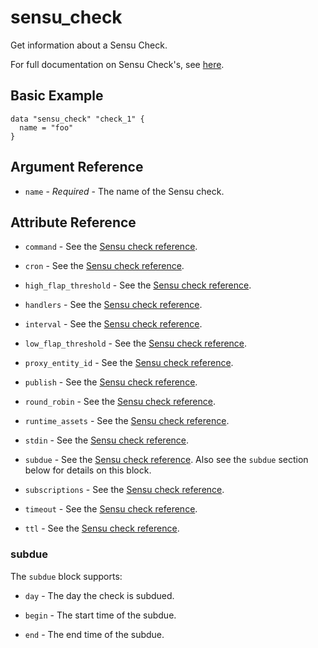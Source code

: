 # sensu_check

Get information about a Sensu Check.

For full documentation on Sensu Check's, see [here](https://docs.sensu.io/sensu-core/2.0/reference/checks).

## Basic Example

```hcl
data "sensu_check" "check_1" {
  name = "foo"
}
```

## Argument Reference

* `name` - *Required* - The name of the Sensu check.

## Attribute Reference

* `command` - See the [Sensu check reference](https://docs.sensu.io/sensu-core/2.0/reference/checks/#check-attributes).

* `cron` - See the [Sensu check reference](https://docs.sensu.io/sensu-core/2.0/reference/checks/#check-attributes).

* `high_flap_threshold` - See the [Sensu check reference](https://docs.sensu.io/sensu-core/2.0/reference/checks/#check-attributes).

* `handlers` - See the [Sensu check reference](https://docs.sensu.io/sensu-core/2.0/reference/checks/#check-attributes).

* `interval` - See the [Sensu check reference](https://docs.sensu.io/sensu-core/2.0/reference/checks/#check-attributes).

* `low_flap_threshold` - See the [Sensu check reference](https://docs.sensu.io/sensu-core/2.0/reference/checks/#check-attributes).

* `proxy_entity_id` - See the [Sensu check reference](https://docs.sensu.io/sensu-core/2.0/reference/checks/#check-attributes).

* `publish` - See the [Sensu check reference](https://docs.sensu.io/sensu-core/2.0/reference/checks/#check-attributes).

* `round_robin` - See the [Sensu check reference](https://docs.sensu.io/sensu-core/2.0/reference/checks/#check-attributes).

* `runtime_assets` - See the [Sensu check reference](https://docs.sensu.io/sensu-core/2.0/reference/checks/#check-attributes).

* `stdin` - See the [Sensu check reference](https://docs.sensu.io/sensu-core/2.0/reference/checks/#check-attributes).

* `subdue` - See the [Sensu check reference](https://docs.sensu.io/sensu-core/2.0/reference/checks/#check-attributes).
  Also see the `subdue` section below for details on this block.

* `subscriptions` - See the [Sensu check reference](https://docs.sensu.io/sensu-core/2.0/reference/checks/#check-attributes).

* `timeout` - See the [Sensu check reference](https://docs.sensu.io/sensu-core/2.0/reference/checks/#check-attributes).

* `ttl` - See the [Sensu check reference](https://docs.sensu.io/sensu-core/2.0/reference/checks/#check-attributes).

### subdue

The `subdue` block supports:

* `day` - The day the check is subdued.

* `begin` - The start time of the subdue.

* `end` - The end time of the subdue.
